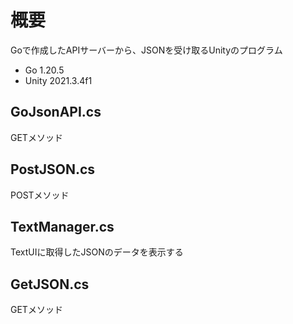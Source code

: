 # 概要
Goで作成したAPIサーバーから、JSONを受け取るUnityのプログラム
- Go 1.20.5
- Unity 2021.3.4f1
## GoJsonAPI.cs
GETメソッド
## PostJSON.cs
POSTメソッド
## TextManager.cs
TextUIに取得したJSONのデータを表示する
## GetJSON.cs
GETメソッド